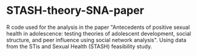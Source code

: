 # STASH-theory-SNA-paper
R code used for the analysis in the paper "Antecedents of positive sexual health in adolescence: testing theories of adolescent development, social structure, and peer influence using social network analysis". Using data from the STis and Sexual Health (STASH) feasibility study.

